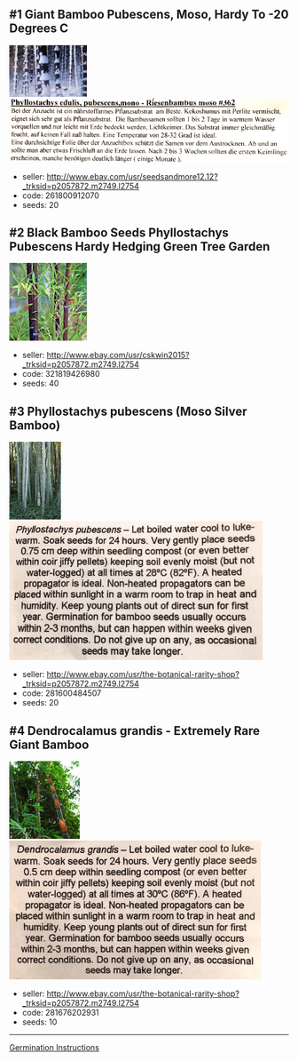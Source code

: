## #1 Giant Bamboo Pubescens, Moso, Hardy To -20 Degrees C
![](261800912070.jpg) ![](261800912070-recipe.jpg)

- seller: http://www.ebay.com/usr/seedsandmore12.12?_trksid=p2057872.m2749.l2754
- code: 261800912070
- seeds: 20

## #2 Black Bamboo Seeds Phyllostachys Pubescens Hardy Hedging Green Tree Garden
![](321819426980.jpg)

- seller: http://www.ebay.com/usr/cskwin2015?_trksid=p2057872.m2749.l2754
- code: 321819426980
- seeds: 40

## #3 Phyllostachys pubescens (Moso Silver Bamboo)
![](281600484507.jpg) ![](281600484507-recipe.jpg)

- seller: http://www.ebay.com/usr/the-botanical-rarity-shop?_trksid=p2057872.m2749.l2754
- code: 281600484507
- seeds: 20

## #4 Dendrocalamus grandis - Extremely Rare Giant Bamboo
![](281676202931.jpg) ![](281676202931-recipe.jpg)

- seller: http://www.ebay.com/usr/the-botanical-rarity-shop?_trksid=p2057872.m2749.l2754
- code: 281676202931
- seeds: 10

---

[Germination Instructions](https://www.youtube.com/watch?v=AHFhcVVpCkk)

